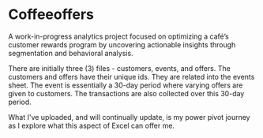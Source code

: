 # Coffeeoffers
A work-in-progress analytics project focused on optimizing a café’s customer rewards program by uncovering actionable insights through segmentation and behavioral analysis.

There are initially three (3) files - customers, events, and offers. The customers and offers have their unique ids. They are related into the events sheet. The event is essentially a 30-day period where varying offers are given to customers. The transactions are also collected over this 30-day period.

What I've uploaded, and will continually update, is my power pivot journey as I explore what this aspect of Excel can offer me.
